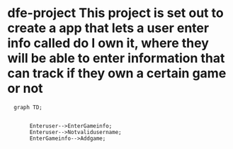 # dfe-project This project is set out to create a app that lets a user enter info called do I own it, where they will be able to enter information that can track if they own a certain game or not 

```mermaid
  graph TD;
   
      
       Enteruser-->EnterGameinfo;
       Enteruser-->Notvalidusername;
       EnterGameinfo-->Addgame;
```

